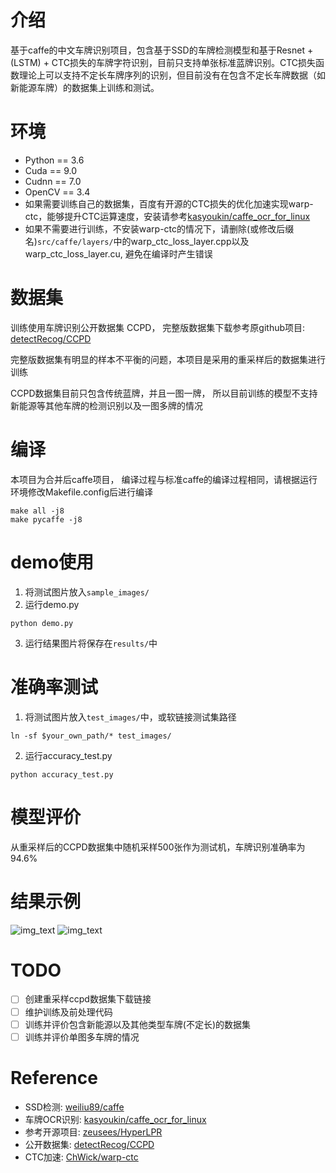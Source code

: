 # 介绍
基于caffe的中文车牌识别项目，包含基于SSD的车牌检测模型和基于Resnet + (LSTM) + CTC损失的车牌字符识别，目前只支持单张标准蓝牌识别。CTC损失函数理论上可以支持不定长车牌序列的识别，但目前没有在包含不定长车牌数据（如新能源车牌）的数据集上训练和测试。


# 环境
* Python == 3.6
* Cuda == 9.0
* Cudnn == 7.0
* OpenCV == 3.4
* 如果需要训练自己的数据集，百度有开源的CTC损失的优化加速实现warp-ctc，能够提升CTC运算速度，安装请参考[kasyoukin/caffe_ocr_for_linux](https://github.com/kasyoukin/caffe_ocr_for_linux)
* 如果不需要进行训练，不安装warp-ctc的情况下，请删除(或修改后缀名)`src/caffe/layers/`中的warp_ctc_loss_layer.cpp以及warp_ctc_loss_layer.cu, 避免在编译时产生错误

# 数据集
训练使用车牌识别公开数据集 CCPD， 完整版数据集下载参考原github项目: [ detectRecog/CCPD
](https://github.com/detectRecog/CCPD)

完整版数据集有明显的样本不平衡的问题，本项目是采用的重采样后的数据集进行训练

CCPD数据集目前只包含传统蓝牌，并且一图一牌， 所以目前训练的模型不支持新能源等其他车牌的检测识别以及一图多牌的情况

# 编译 
本项目为合并后caffe项目， 编译过程与标准caffe的编译过程相同，请根据运行环境修改Makefile.config后进行编译
```script
make all -j8
make pycaffe -j8
```

# demo使用
1. 将测试图片放入`sample_images/`
2. 运行demo.py
```script
python demo.py
```
3. 运行结果图片将保存在`results/`中

# 准确率测试
1. 将测试图片放入`test_images/`中，或软链接测试集路径
```script
ln -sf $your_own_path/* test_images/
```
2. 运行accuracy_test.py
```script
python accuracy_test.py
```

# 模型评价
从重采样后的CCPD数据集中随机采样500张作为测试机，车牌识别准确率为94.6%

# 结果示例
![img_text](https://github.com/warrentdrew/Caffe_SSD_LSTM_LPR/blob/master/results/203_京P676E1.jpg)
![img_text](https://github.com/warrentdrew/Caffe_SSD_LSTM_LPR/blob/master/results/324_渝F911Q9.jpg)


# TODO
- [ ] 创建重采样ccpd数据集下载链接
- [ ] 维护训练及前处理代码
- [ ] 训练并评价包含新能源以及其他类型车牌(不定长)的数据集
- [ ] 训练并评价单图多车牌的情况

# Reference
- SSD检测: [weiliu89/caffe](https://github.com/weiliu89/caffe/tree/ssd)
- 车牌OCR识别: [kasyoukin/caffe_ocr_for_linux](https://github.com/kasyoukin/caffe_ocr_for_linux)
- 参考开源项目: [zeusees/HyperLPR](https://github.com/zeusees/HyperLPR)
- 公开数据集: [detectRecog/CCPD](https://github.com/detectRecog/CCPD)
- CTC加速: [ChWick/warp-ctc](https://github.com/ChWick/warp-ctc)

